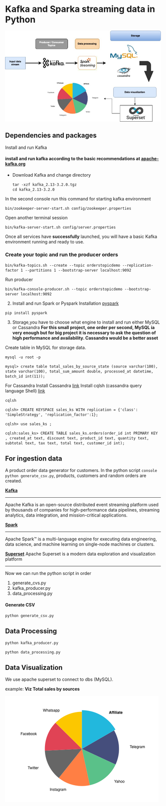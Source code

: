 # Kafka and Sparka streaming data in Python #

![Diagramm Kafka Spark](kafka_spark.jpg)

## Dependencies and packages ##

Install and run Kafka 
#### install and run kafka according to the basic recommendations at [apache-kafka.org](https://kafka.apache.org/quickstart) ####

* Download Kafka and change directory 
      
   ```console 
   tar -xzf kafka_2.13-3.2.0.tgz
   cd kafka_2.13-3.2.0
   ```
   
In the second console run this command for starting kafka environment
````console
bin/zookeeper-server-start.sh config/zookeeper.properties
````
Open another terminal session
````console
bin/kafka-server-start.sh config/server.properties
````
Once all services have **successfully** launched, you will have a basic Kafka environment running and ready to use.

### Create your topic and run the producer orders ###
```console
bin/kafka-topics.sh --create --topic orderstopicdemo --replication-factor 1 --partitions 1 --bootstrap-server localhost:9092
```
Run producer
```console
bin/kafka-console-producer.sh --topic orderstopicdemo --bootstrap-server localhost:9092
```

2. Install and run Spark or Pyspark
Installation [pyspark](https://spark.apache.org/docs/latest/api/python/getting_started/install.html#using-pypi) 

```console 
pip install pyspark
```

3. Storage,you have to choose what engine to install and run either MySQL or Cassandra
   **For this small project, one order per second, MySQL ia very enough but for big project
   it is necessary to ask the question of high performance and availability. Cassandra would be a better asset**

Create table in MySQL for storage data.
```console
mysql -u root -p
```
```console
mysql> create table total_sales_by_source_state (source varchar(100), state varchar(100), total_sum_amount double, processed_at datetime, batch_id int(11));
```
For Cassandra 
Install Cassandra [link](https://cassandra.apache.org/doc/latest/cassandra/getting_started/installing.html)
Install cqlsh (cassandra query language Shell) [link](https://pypi.org/project/cqlsh/)
```console
cqlsh
```
```console
cqlsh> CREATE KEYSPACE sales_ks WITH replication = {'class': 'SimpleStrategy', 'replication_factor':1};
```
```console
cqlsh> use sales_ks ;
```
```console
cqlsh:sales_ks> CREATE TABLE sales_ks.orders(order_id int PRIMARY KEY , created_at text, discount text, product_id text, quantity text, subtotal text, tax text, total text, customer_id int);
```
## For ingestion data ##
A product order data generator for customers.
In the python script ```console python generate_csv.py```, products, 
customers and random orders are created.

**[Kafka](https://kafka.apache.org/)**
___
Apache Kafka is an open-source distributed event streaming platform used by thousands of companies for high-performance data pipelines, streaming analytics, 
data integration, and mission-critical applications.

**[Spark](https://spark.apache.org/)**
___
Apache Spark™ is a multi-language engine for executing data engineering, data science, 
and machine learning on single-node machines or clusters.

**[Superset](https://superset.apache.org/)**
Apache Superset is a modern data exploration and visualization platform

________

Now we can run the python script in order
1. generate_cvs.py
2. kafka_producer.py
3. data_processing.py

#### Generate CSV ####
```console
python generate_csv.py
```
## Data Processing ###
```console
python kafka_producer.py
```
```console
python data_processing.py
```
## Data Visualization ##
We use apache superset to connect to dbs (MySQL).

example: **Viz Total sales by sources**

![Viz](chart_sales_by_source.png "Total sales by sources")


